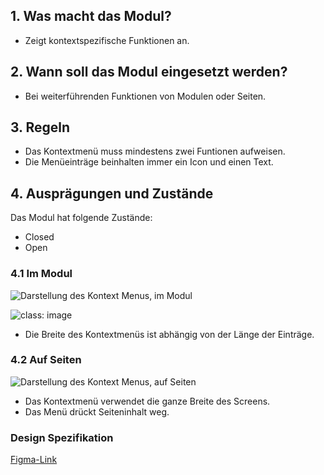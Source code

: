 ## 1. Was macht das Modul?
*   Zeigt kontextspezifische Funktionen an.

## 2. Wann soll das Modul eingesetzt werden?
*   Bei weiterführenden Funktionen von Modulen oder Seiten.

## 3. Regeln
*   Das Kontextmenü muss mindestens zwei Funtionen aufweisen.
*   Die Menüeinträge beinhalten immer ein Icon und einen Text.

## 4. Ausprägungen und Zustände

<label class="switch" style="display:none"><input type="checkbox"><span class="slider round"></span></label>


Das Modul hat folgende Zustände:
*   Closed
*   Open

### 4.1 Im Modul
![Darstellung des Kontext Menus, im Modul](https://raw.githubusercontent.com/sbb-design-systems/design-system-mobile-documentation/doku-update/documentation/context-menu/images/MM11_in_Modulen.png 'class: image')

![](https://raw.githubusercontent.com/sbb-design-systems/design-system-mobile-documentation/doku-update/documentation/context-menu/images/MM11_in_Modulen_Zweiteilig.png 'class: image')

*   Die Breite des Kontextmenüs ist abhängig von der Länge der Einträge.

### 4.2 Auf Seiten
![Darstellung des Kontext Menus, auf Seiten](https://raw.githubusercontent.com/sbb-design-systems/design-system-mobile-documentation/doku-update/documentation/context-menu/images/MM11_auf_Seiten.png 'class: image')

*   Das Kontextmenü verwendet die ganze Breite des Screens.
*   Das Menü drückt Seiteninhalt weg.

### Design Spezifikation
[Figma-Link](https://www.figma.com/file/WOtLIam1xwrqcgnAITsEhV/Design-System-Mobile?node-id=36%3A10433)